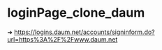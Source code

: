 # loginPage_clone_daum
➜ https://logins.daum.net/accounts/signinform.do?url=https%3A%2F%2Fwww.daum.net
